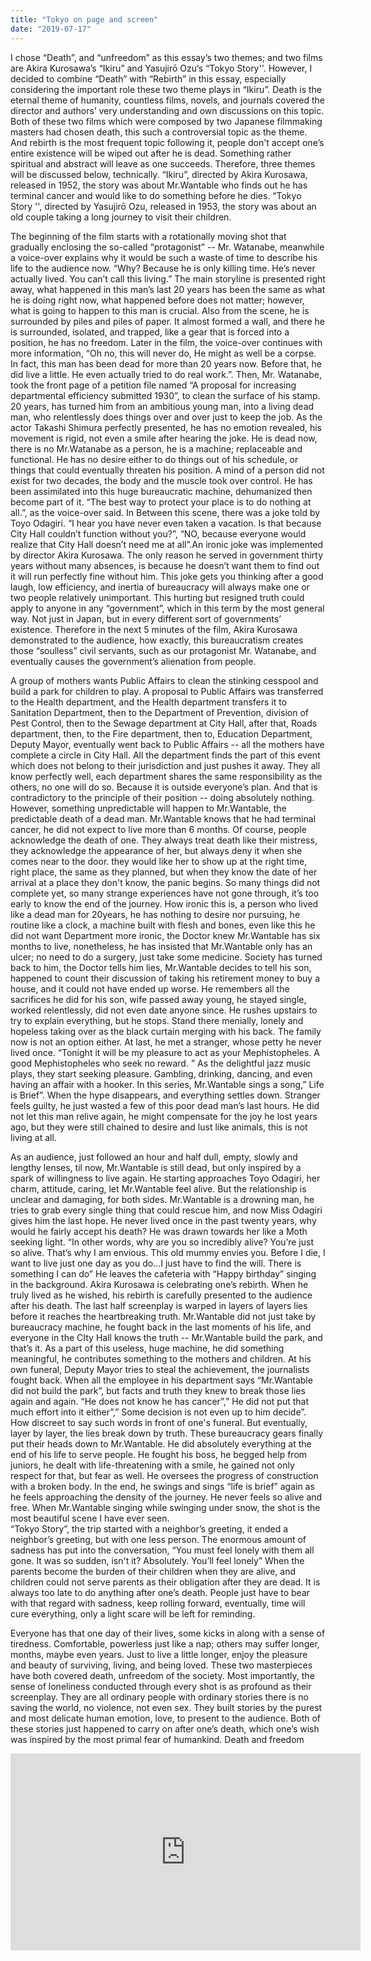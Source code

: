 ```yaml
---
title: "Tokyo on page and screen"
date: "2019-07-17"
---
```

  I chose “Death”, and “unfreedom” as this essay’s two themes; and two 
  films are Akira Kurosawa’s “Ikiru” and Yasujirō Ozu‘s “Tokyo Story''. However, I decided to combine “Death” with “Rebirth” in this essay, especially considering the important role these two theme plays in “Ikiru”.  Death is the eternal theme of humanity, countless films, novels, and journals covered the director and authors’  very understanding and own discussions on this topic. Both of these two films which were composed by two Japanese filmmaking masters had chosen death, this such a controversial topic as the theme. And rebirth is the most frequent topic following it, people don't accept one’s entire existence will be wiped out after he is dead. Something rather spiritual and abstract will leave as one succeeds.  Therefore, three themes will be discussed below, technically. “Ikiru”, directed by Akira Kurosawa, released in 1952, the story was about Mr.Wantable who finds out he has terminal cancer and would like to do something before he dies. “Tokyo Story '', directed by  Yasujirō Ozu, released in 1953, the story was about an old couple taking a long journey to visit their children.<br />
  
  The beginning of the film starts with a rotationally moving shot that gradually enclosing the so-called “protagonist” -- Mr. Watanabe, meanwhile a voice-over explains why it would be such a waste of time to describe his life to the audience now. “Why? Because he is only killing time. He’s never actually lived. You can’t call this living.” The main storyline is presented right away, what happened in this man’s last 20 years has been the same as what he is doing right now, what happened before does not matter; however, what is going to happen to this man is crucial. Also from the scene, he is surrounded by piles and piles of paper. It almost formed a wall, and there he is surrounded, isolated, and trapped, like a gear that is forced into a position, he has no freedom.  Later in the film, the voice-over continues with more information, “Oh no, this will never do, He might as well be a corpse. In fact, this man has been dead for more than 20 years now. Before that, he did live a little. He even actually tried to do real work.”. Then, Mr. Watanabe, took the front page of a petition file named “A proposal for increasing departmental efficiency submitted 1930”, to clean the surface of his stamp. 20 years, has turned him from an ambitious young man, into a living dead man, who relentlessly does things over and over just to keep the job. As the actor Takashi Shimura perfectly presented, he has no emotion revealed, his movement is rigid, not even a smile after hearing the joke. He is dead now, there is no Mr.Watanabe as a person, he is a machine; replaceable and functional. He has no desire either to do things out of his schedule, or things that could eventually threaten his position. A mind of a person did not exist for two decades, the body and the muscle took over control.  He has been assimilated into this huge bureaucratic machine, dehumanized then become part of it. “The best way to protect your place is to do nothing at all.”, as the voice-over said. In Between this scene, there was a joke told by Toyo Odagiri. “I hear you have never even taken a vacation. Is that because  City Hall couldn’t function without you?”, “NO, because everyone would realize that City Hall doesn’t need me at all”.An ironic joke was implemented by director Akira Kurosawa. The only reason he served in government thirty years without many absences, is because he doesn’t want them to find out it will run perfectly fine without him. This joke gets you thinking after a good laugh, low efficiency, and inertia of bureaucracy will always make one or two people relatively unimportant.  This hurting but resigned truth could apply to anyone in any “government”, which in this term by the most general way. Not just in Japan, but in every different sort of governments’ existence. Therefore in the next 5 minutes of the film, Akira Kurosawa demonstrated to the audience, how exactly, this bureaucratism creates those “soulless” civil servants, such as our protagonist Mr. Watanabe, and eventually causes the government’s alienation from people. <br />
  
  A group of mothers wants Public Affairs to clean the stinking cesspool and build a park for children to play.  A proposal to Public Affairs was transferred to the Health department, and the Health department transfers it to Sanitation Department, then to the Department of Prevention, division of Pest Control, then to the Sewage department at City Hall, after that, Roads department, then, to the Fire department, then to, Education Department, Deputy Mayor, eventually went back to Public Affairs -- all the mothers have complete a circle in City Hall. All the department finds the part of this event which does not belong to their jurisdiction and just pushes it away. They all know perfectly well, each department shares the same responsibility as the others, no one will do so. Because it is outside everyone’s plan. And that is contradictory to the principle of their position -- doing absolutely nothing.  However, something unpredictable will happen to Mr.Wantable, the predictable death of a dead man. Mr.Wantable knows that he had terminal cancer, he did not expect to live more than 6 months. Of course, people acknowledge the death of one. They always treat death like their mistress, they acknowledge the appearance of her, but always deny it when she comes near to the door. they would like her to show up at the right time, right place, the same as they planned, but when they know the date of her arrival at a place they don't know, the panic begins. So many things did not complete yet, so many strange experiences have not gone through, it’s too early to know the end of the journey.  How ironic this is, a person who lived like a dead man for 20years, he has nothing to desire nor pursuing, he routine like a clock, a machine built with flesh and bones, even like this he did not want Department more ironic, the Doctor knew Mr.Wantable has six months to live, nonetheless, he has insisted that Mr.Wantable only has an ulcer; no need to do a surgery, just take some medicine. Society has turned back to him, the Doctor tells him lies, Mr.Wantable decides to tell his son, happened to count their discussion of taking his retirement money to buy a house, and it could not have ended up worse. He remembers all the sacrifices he did for his son, wife passed away young, he stayed single, worked relentlessly, did not even date anyone since. He rushes upstairs to try to explain everything, but he stops. Stand there menially, lonely and hopeless taking over as the black curtain merging with his back.  The family now is not an option either. At last, he met a stranger, whose petty he never lived once. “Tonight it will be my pleasure to act as your Mephistopheles. A good Mephistopheles who seek no reward. ” As the delightful jazz music plays, they start seeking pleasure. Gambling, drinking, dancing, and even having an affair with a hooker. In this series, Mr.Wantable sings a song,” Life is Brief”. When the hype disappears, and everything settles down. Stranger feels guilty, he just wasted a few of this poor dead man’s last hours. He did not let this man relive again, he might compensate for the joy he lost years ago, but they were still chained to desire and lust like animals, this is not living at all. <br />
  
  As an audience, just followed an hour and half dull, empty, slowly and lengthy lenses, til now, Mr.Wantable is still dead, but only inspired by a spark of willingness to live again. He starting approaches Toyo Odagiri, her charm, attitude, caring, let Mr.Wantable feel alive. But the relationship is unclear and damaging, for both sides. Mr.Wantable is a drowning man, he tries to grab every single thing that could rescue him, and now Miss Odagiri gives him the last hope. He never lived once in the past twenty years, why would he fairly accept his death? He was drawn towards her like a Moth seeking light.  “In other words, why are you so incredibly alive? You’re just so alive. That’s why I am envious. This old mummy envies you. Before I die, I want to live just one day as you do…I just have to find the will. There is something I can do”  He leaves the cafeteria with “Happy birthday” singing in the background. Akira Kurosawa is celebrating one’s rebirth. When he truly lived as he wished, his rebirth is carefully presented to the audience after his death. The last half screenplay is warped in layers of layers lies before it reaches the heartbreaking truth. Mr.Wantable did not just take by bureaucracy machine, he fought back in the last moments of his life, and everyone in the CIty Hall knows the truth -- Mr.Wantable build the park, and that’s it. As a part of this useless, huge machine, he did something meaningful, he contributes something to the mothers and children. At his own funeral, Deputy Mayor tries to steal the achievement, the journalists fought back. When all the employee in his department says “Mr.Wantable did not build the park”, but facts and truth they knew to break those lies again and again. “He does not know he has cancer”,” He did not put that much effort into it either”,” Some decision is not even up to him decide”. How discreet to say such words in front of one's funeral. But eventually, layer by layer, the lies break down by truth. These bureaucracy gears finally put their heads down to Mr.Wantable. He did absolutely everything at the end of his life to serve people. He fought his boss, he begged help from juniors, he dealt with life-threatening with a smile, he gained not only respect for that, but fear as well. He oversees the progress of construction with a broken body. In the end, he swings and sings “life is brief” again as he feels approaching the density of the journey. He never feels so alive and free. When Mr.Wantable singing while swinging under snow, the shot is the most beautiful scene I have ever seen. <br />
  “Tokyo Story”, the trip started with a neighbor’s greeting, it ended a neighbor’s greeting, but with one less person. The enormous amount of sadness has put into the conversation, “You must feel lonely with them all gone. It was so sudden, isn't it? Absolutely. You’ll feel lonely” When the parents become the burden of their children when they are alive, and children could not serve parents as their obligation after they are dead. It is always too late to do anything after one’s death. People just have to bear with that regard with sadness, keep rolling forward, eventually, time will cure everything, only a light scare will be left for reminding.  <br />
  
  Everyone has that one day of their lives, some kicks in along with a sense of tiredness. Comfortable, powerless just like a nap; others may suffer longer, months, maybe even years. Just to live a little longer, enjoy the pleasure and beauty of surviving, living, and being loved. These two masterpieces have both covered death, unfreedom of the society. Most importantly, the sense of loneliness conducted through every shot is as profound as their screenplay. They are all ordinary people with ordinary stories there is no saving the world, no violence, not even sex. They built stories by the purest and most delicate human emotion, love, to present to the audience. Both of these stories just happened to carry on after one’s death, which one’s wish was inspired by the most primal fear of humankind. Death and freedom <br />


<iframe width="560" height="315" src="https://www.youtube.com/embed/wTMckp_HQr0" title="YouTube video player" frameborder="0" allow="accelerometer; autoplay; clipboard-write; encrypted-media; gyroscope; picture-in-picture" allowfullscreen></iframe>